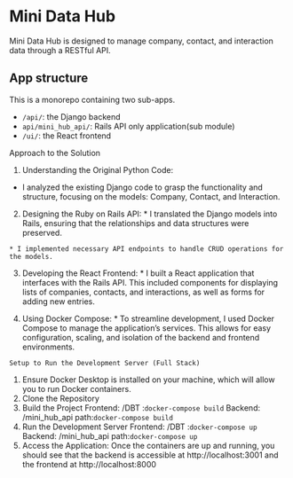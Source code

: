 # Mini Data Hub

Mini Data Hub is designed to manage company, contact, and interaction data through a RESTful API.

## App structure
This is a monorepo containing two sub-apps.
  - `/api/`: the Django backend
  - `api/mini_hub_api/`: Rails API only application(sub module)
  - `/ui/`: the React frontend

  Approach to the Solution
  1. Understanding the Original Python Code:

  * I analyzed the existing Django code to grasp the functionality and structure, focusing on the models: Company, Contact, and Interaction.
  2. Designing the Ruby on Rails API:
    * I translated the Django models into Rails, ensuring that the relationships and data structures were preserved.

    * I implemented necessary API endpoints to handle CRUD operations for the models.
  3. Developing the React Frontend:
    * I built a React application that interfaces with the Rails API. This included components for displaying lists of companies, contacts, and interactions, as well as forms for adding new entries.

  4. Using Docker Compose:
    * To streamline development, I used Docker Compose to manage the application’s services. This allows for easy configuration, scaling, and isolation of the backend and frontend environments.


    Setup to Run the Development Server (Full Stack)
   1. Ensure Docker Desktop is installed on your machine, which will allow you to run Docker containers.
   2. Clone the Repository
   3. Build the Project
      Frontend: /DBT :`docker-compose build`
      Backend:  /mini_hub_api path:`docker-compose build`
   4. Run the Development Server
      Frontend: /DBT :`docker-compose up`
      Backend:  /mini_hub_api path:`docker-compose up`
   5. Access the Application:
        Once the containers are up and running, you should see that the backend is accessible at http://localhost:3001 and the frontend at http://localhost:8000
